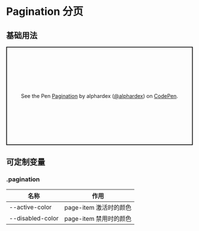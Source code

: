 # Pagination 分页

## 基础用法

<p class="codepen" data-height="265" data-theme-id="dark" data-default-tab="js,result" data-user="alphardex" data-slug-hash="xxGyqNB" style="height: 265px; box-sizing: border-box; display: flex; align-items: center; justify-content: center; border: 2px solid; margin: 1em 0; padding: 1em;" data-pen-title="Pagination">
  <span>See the Pen <a href="https://codepen.io/alphardex/pen/xxGyqNB">
  Pagination</a> by alphardex (<a href="https://codepen.io/alphardex">@alphardex</a>)
  on <a href="https://codepen.io">CodePen</a>.</span>
</p>
<script async src="https://static.codepen.io/assets/embed/ei.js"></script>

## 可定制变量

### .pagination

| 名称             | 作用                   |
| ---------------- | ---------------------- |
| --active-color   | page-item 激活时的颜色 |
| --disabled-color | page-item 禁用时的颜色 |
